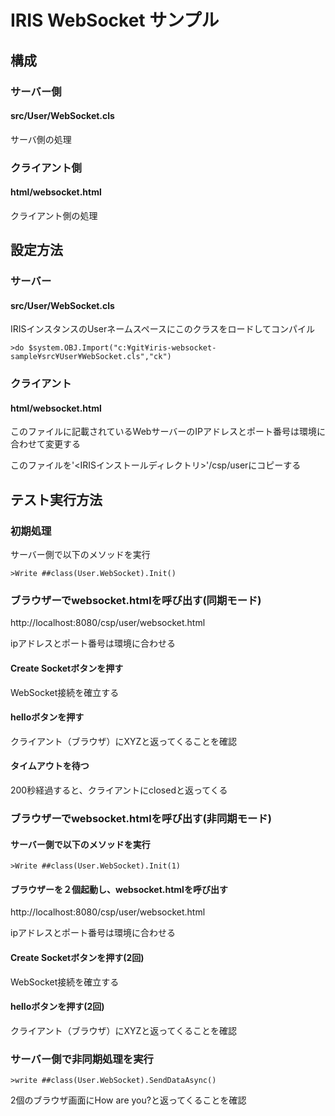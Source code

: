 # IRIS WebSocket サンプル

## 構成

### サーバー側

#### src/User/WebSocket.cls

サーバ側の処理

### クライアント側

#### html/websocket.html

クライアント側の処理

## 設定方法

### サーバー

#### src/User/WebSocket.cls

IRISインスタンスのUserネームスペースにこのクラスをロードしてコンパイル

`>do $system.OBJ.Import("c:¥git¥iris-websocket-sample¥src¥User¥WebSocket.cls","ck")`

### クライアント

#### html/websocket.html

このファイルに記載されているWebサーバーのIPアドレスとポート番号は環境に合わせて変更する

このファイルを'<IRISインストールディレクトリ>'/csp/userにコピーする

## テスト実行方法

### 初期処理

サーバー側で以下のメソッドを実行

`>Write ##class(User.WebSocket).Init()`

### ブラウザーでwebsocket.htmlを呼び出す(同期モード)

http://localhost:8080/csp/user/websocket.html

ipアドレスとポート番号は環境に合わせる

#### Create Socketボタンを押す

WebSocket接続を確立する

#### helloボタンを押す

クライアント（ブラウザ）にXYZと返ってくることを確認

#### タイムアウトを待つ

200秒経過すると、クライアントにclosedと返ってくる

### ブラウザーでwebsocket.htmlを呼び出す(非同期モード)

#### サーバー側で以下のメソッドを実行

`>Write ##class(User.WebSocket).Init(1)`

#### ブラウザーを２個起動し、websocket.htmlを呼び出す

http://localhost:8080/csp/user/websocket.html

ipアドレスとポート番号は環境に合わせる

#### Create Socketボタンを押す(2回)

WebSocket接続を確立する

#### helloボタンを押す(2回)

クライアント（ブラウザ）にXYZと返ってくることを確認

### サーバー側で非同期処理を実行

`>write ##class(User.WebSocket).SendDataAsync()`

2個のブラウザ画面にHow are you?と返ってくることを確認

